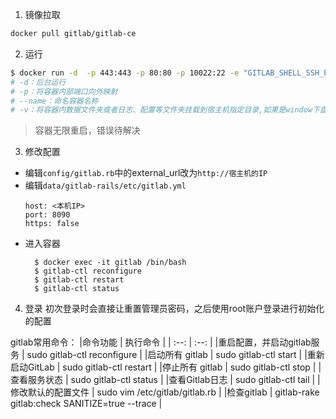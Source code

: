 1. 镜像拉取
```bash
docker pull gitlab/gitlab-ce
```

2. 运行
```bash
$ docker run -d  -p 443:443 -p 80:80 -p 10022:22 -e "GITLAB_SHELL_SSH_PORT=10022" --name gitlab --restart always -v /home/gitlab/config:/etc/gitlab -v /home/gitlab/logs:/var/log/gitlab -v /home/gitlab/data:/var/opt/gitlab gitlab/gitlab-ce
# -d：后台运行
# -p：将容器内部端口向外映射
# --name：命名容器名称
# -v：将容器内数据文件夹或者日志、配置等文件夹挂载到宿主机指定目录,如果是window下盘符不要写C:/xxx而要写成/c/xxx
```

> 容器无限重启，错误待解决
3. 修改配置
- 编辑`config/gitlab.rb`中的external_url改为`http://宿主机的IP`
- 编辑`data/gitlab-rails/etc/gitlab.yml`
    ```vi
    host: <本机IP>
    port: 8090
    https: false
    ```
- 进入容器
  ```shell
    $ docker exec -it gitlab /bin/bash
    $ gitlab-ctl reconfigure
    $ gitlab-ctl restart
    $ gitlab-ctl status
  ```
4. 登录
    初次登录时会直接让重置管理员密码，之后使用root账户登录进行初始化的配置

gitlab常用命令：
|命令功能 | 执行命令 |
| :--: | :--: |
|重启配置，并启动gitlab服务	| sudo gitlab-ctl reconfigure |
|启动所有 gitlab	| sudo gitlab-ctl start |
|重新启动GitLab	| sudo gitlab-ctl restart |
|停止所有 gitlab	| sudo gitlab-ctl stop |
|查看服务状态	| sudo gitlab-ctl status |
|查看Gitlab日志	| sudo gitlab-ctl tail |
|修改默认的配置文件	| sudo vim /etc/gitlab/gitlab.rb |
|检查gitlab	| gitlab-rake gitlab:check SANITIZE=true --trace |